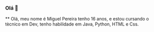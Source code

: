 ### Olá 👋

** Olá, meu nome é Miguel Pereira tenho 16 anos, e estou cursando o tècnico em Dev, tenho habilidade em Java, Python, HTML e Css.
